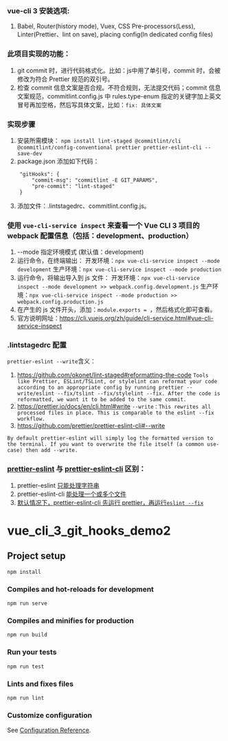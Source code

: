 ### vue-cli 3 安装选项:
1. Babel, Router(history mode), Vuex, CSS Pre-processors(Less), Linter(Prettier、lint on save), placing config(In dedicated config files)

### 此项目实现的功能：
1. git commit 时，进行代码格式化。比如：js中用了单引号，commit 时，会被修改为符合 Prettier 规范的双引号。
2. 检查 commit 信息文案是否合规。不符合规则，无法提交代码；commit 信息文案规范，commitlint.config.js 中 rules.type-enum 指定的关键字加上英文冒号再加空格，然后写具体文案，比如：`fix: 具体文案`

### 实现步骤
1. 安装所需模块：
`npm install lint-staged @commitlint/cli @commitlint/config-conventional prettier prettier-eslint-cli --save-dev`
2. package.json 添加如下代码：
```
    "gitHooks": {
        "commit-msg": "commitlint -E GIT_PARAMS",
        "pre-commit": "lint-staged"
    }
```
3. 添加文件：.lintstagedrc、commitlint.config.js。

### 使用 `vue-cli-service inspect` 来查看一个 Vue CLI 3 项目的 webpack 配置信息（包括：development、production）
1. --mode 指定环境模式 (默认值：development)
2. 运行命令，在终端输出：
开发环境：```npx vue-cli-service inspect --mode development```
生产环境：```npx vue-cli-service inspect --mode production```
3. 运行命令，将输出导入到 js 文件：
开发环境：```npx vue-cli-service inspect --mode development >> webpack.config.development.js```
生产环境：```npx vue-cli-service inspect --mode production >> webpack.config.production.js```
4. 在产生的 js 文件开头，添加：`module.exports = `，然后格式化即可查看。
5. 官方说明网址：https://cli.vuejs.org/zh/guide/cli-service.html#vue-cli-service-inspect

### .lintstagedrc 配置
`prettier-eslint --write`含义：
1. https://github.com/okonet/lint-staged#reformatting-the-code
```Tools like Prettier, ESLint/TSLint, or stylelint can reformat your code according to an appropriate config by running prettier --write/eslint --fix/tslint --fix/stylelint --fix. After the code is reformatted, we want it to be added to the same commit.```
2. https://prettier.io/docs/en/cli.html#write
```--write：This rewrites all processed files in place. This is comparable to the eslint --fix workflow.```
3. https://github.com/prettier/prettier-eslint-cli#--write
```
By default prettier-eslint will simply log the formatted version to the terminal. If you want to overwrite the file itself (a common use-case) then add --write.
```

### [prettier-eslint](https://github.com/prettier/prettier-eslint) 与 [prettier-eslint-cli](https://github.com/prettier/prettier-eslint-cli) 区别：
1. prettier-eslint [只能处理字符串](https://github.com/prettier/prettier-eslint-cli#the-problem)
2. prettier-eslint-cli [能处理一个或多个文件](https://github.com/prettier/prettier-eslint-cli#this-solution)
3. [默认情况下，prettier-eslint-cli 先运行 prettier，再运行`eslint --fix`](https://github.com/prettier/prettier-eslint-cli#--write)


# vue_cli_3_git_hooks_demo2

## Project setup
```
npm install
```

### Compiles and hot-reloads for development
```
npm run serve
```

### Compiles and minifies for production
```
npm run build
```

### Run your tests
```
npm run test
```

### Lints and fixes files
```
npm run lint
```

### Customize configuration
See [Configuration Reference](https://cli.vuejs.org/config/).
